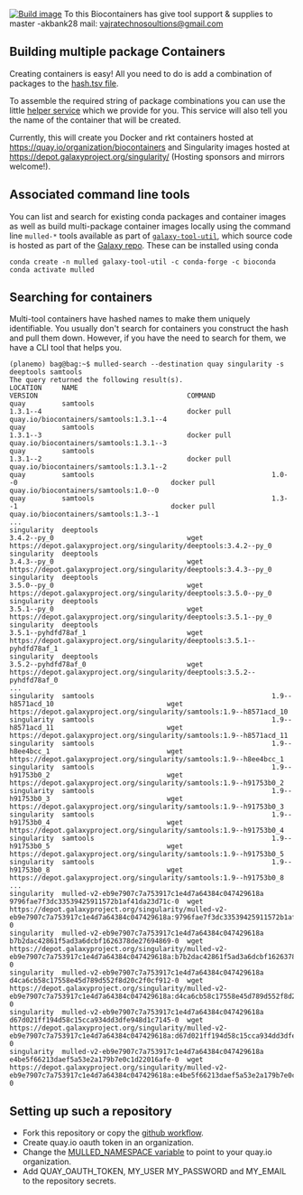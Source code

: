 [![Build image](https://github.com/BioContainers/multi-package-containers/workflows/Build%20image/badge.svg)](https://github.com/BioContainers/multi-package-containers/actions?query=workflow%3A%22Build+image%22)
To this Biocontainers has give tool support & supplies to master -akbank28 mail: vajratechnosoultions@gmail.com
## Building multiple package Containers

Creating containers is easy! All you need to do is add a combination of packages to the
[hash.tsv file](/combinations/hash.tsv).

To assemble the required string of package combinations you can use the little
[helper service](https://biocontainers.pro/#/multipackage) 
which we provide for you. This service will also tell you the name of the container that will be created.

Currently, this will create you Docker and rkt containers hosted at https://quay.io/organization/biocontainers and 
Singularity images hosted at https://depot.galaxyproject.org/singularity/ (Hosting sponsors and mirrors welcome!).

## Associated command line tools

You can list and search for existing conda packages and container images as well as build multi-package container images locally 
using the command line `mulled-*` tools available as part of [`galaxy-tool-util`](https://pypi.org/project/galaxy-tool-util/), which source
code is hosted as part of the [Galaxy repo](https://github.com/galaxyproject/galaxy/tree/dev/lib/galaxy/tool_util/).
These can be installed using conda 

```
conda create -n mulled galaxy-tool-util -c conda-forge -c bioconda
conda activate mulled
```

## Searching for containers

Multi-tool containers have hashed names to make them uniquely identifiable.
You usually don't search for containers you construct the hash and pull them down. However, if you have the need to search for them, we have a CLI tool
that helps you.

```
(planemo) bag@bag:~$ mulled-search --destination quay singularity -s deeptools samtools
The query returned the following result(s).
LOCATION     NAME                                                VERSION                                     COMMAND
quay         samtools                                            1.3.1--4                                    docker pull quay.io/biocontainers/samtools:1.3.1--4
quay         samtools                                            1.3.1--3                                    docker pull quay.io/biocontainers/samtools:1.3.1--3
quay         samtools                                            1.3.1--2                                    docker pull quay.io/biocontainers/samtools:1.3.1--2
quay         samtools                                            1.0--0                                      docker pull quay.io/biocontainers/samtools:1.0--0
quay         samtools                                            1.3--1                                      docker pull quay.io/biocontainers/samtools:1.3--1
...
singularity  deeptools                                           3.4.2--py_0                                 wget https://depot.galaxyproject.org/singularity/deeptools:3.4.2--py_0
singularity  deeptools                                           3.4.3--py_0                                 wget https://depot.galaxyproject.org/singularity/deeptools:3.4.3--py_0
singularity  deeptools                                           3.5.0--py_0                                 wget https://depot.galaxyproject.org/singularity/deeptools:3.5.0--py_0
singularity  deeptools                                           3.5.1--py_0                                 wget https://depot.galaxyproject.org/singularity/deeptools:3.5.1--py_0
singularity  deeptools                                           3.5.1--pyhdfd78af_1                         wget https://depot.galaxyproject.org/singularity/deeptools:3.5.1--pyhdfd78af_1
singularity  deeptools                                           3.5.2--pyhdfd78af_0                         wget https://depot.galaxyproject.org/singularity/deeptools:3.5.2--pyhdfd78af_0
...
singularity  samtools                                            1.9--h8571acd_10                            wget https://depot.galaxyproject.org/singularity/samtools:1.9--h8571acd_10
singularity  samtools                                            1.9--h8571acd_11                            wget https://depot.galaxyproject.org/singularity/samtools:1.9--h8571acd_11
singularity  samtools                                            1.9--h8ee4bcc_1                             wget https://depot.galaxyproject.org/singularity/samtools:1.9--h8ee4bcc_1
singularity  samtools                                            1.9--h91753b0_2                             wget https://depot.galaxyproject.org/singularity/samtools:1.9--h91753b0_2
singularity  samtools                                            1.9--h91753b0_3                             wget https://depot.galaxyproject.org/singularity/samtools:1.9--h91753b0_3
singularity  samtools                                            1.9--h91753b0_4                             wget https://depot.galaxyproject.org/singularity/samtools:1.9--h91753b0_4
singularity  samtools                                            1.9--h91753b0_5                             wget https://depot.galaxyproject.org/singularity/samtools:1.9--h91753b0_5
singularity  samtools                                            1.9--h91753b0_8                             wget https://depot.galaxyproject.org/singularity/samtools:1.9--h91753b0_8
...
singularity  mulled-v2-eb9e7907c7a753917c1e4d7a64384c047429618a  9796fae7f3dc33539425911572b1af41da23d71c-0  wget https://depot.galaxyproject.org/singularity/mulled-v2-eb9e7907c7a753917c1e4d7a64384c047429618a:9796fae7f3dc33539425911572b1af41da23d71c-0
singularity  mulled-v2-eb9e7907c7a753917c1e4d7a64384c047429618a  b7b2dac42861f5ad3a6dcbf1626378de27694869-0  wget https://depot.galaxyproject.org/singularity/mulled-v2-eb9e7907c7a753917c1e4d7a64384c047429618a:b7b2dac42861f5ad3a6dcbf1626378de27694869-0
singularity  mulled-v2-eb9e7907c7a753917c1e4d7a64384c047429618a  d4ca6cb58c17558e45d789d552f8d20c2f0cf912-0  wget https://depot.galaxyproject.org/singularity/mulled-v2-eb9e7907c7a753917c1e4d7a64384c047429618a:d4ca6cb58c17558e45d789d552f8d20c2f0cf912-0
singularity  mulled-v2-eb9e7907c7a753917c1e4d7a64384c047429618a  d67d021ff194d58c15cca934dd3dfe948d1c7145-0  wget https://depot.galaxyproject.org/singularity/mulled-v2-eb9e7907c7a753917c1e4d7a64384c047429618a:d67d021ff194d58c15cca934dd3dfe948d1c7145-0
singularity  mulled-v2-eb9e7907c7a753917c1e4d7a64384c047429618a  e4be5f66213daef5a53e2a179b7e0c1d22016afe-0  wget https://depot.galaxyproject.org/singularity/mulled-v2-eb9e7907c7a753917c1e4d7a64384c047429618a:e4be5f66213daef5a53e2a179b7e0c1d22016afe-0
```

## Setting up such a repository

 - Fork this repository or copy the [github workflow](https://github.com/BioContainers/multi-package-containers/blob/master/.github/workflows/ci.yaml).
 - Create quay.io oauth token in an organization.
 - Change the [MULLED_NAMESPACE variable](https://github.com/BioContainers/multi-package-containers/blob/master/.github/workflows/ci.yaml#L4) to point to your quay.io organization.
 - Add QUAY_OAUTH_TOKEN, MY_USER MY_PASSWORD and MY_EMAIL to the repository secrets.
